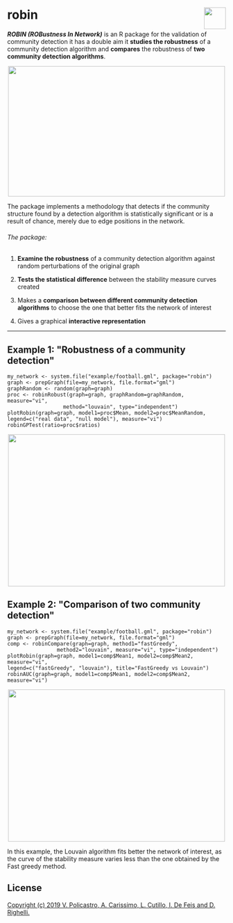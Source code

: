 # robin <img align= "right" src="https://github.com/ValeriaPolicastro/Paper-Robin/blob/master/images/Logo2.png" width="50" height="50" /> 

**_ROBIN (ROBustness In Network)_** is an R package for the validation of community detection it has a double aim it **studies the robustness** of a community detection algorithm and **compares** the robustness of **two community detection algorithms**. 

<p align="center">
  <img src="https://github.com/ValeriaPolicastro/Paper-Robin/blob/master/images/Schermata%20del%202019-09-23%2012-50-52.png" width="500" height="300" />
</p>


The package implements a methodology that detects if the community structure 
found by a detection algorithm is statistically significant or is a result 
of chance, merely due to edge positions in the network.

###### The package: 

1) **Examine the robustness** of a community detection algorithm against random perturbations of the original graph

2) **Tests the statistical difference** between the stability measure curves created

3) Makes a **comparison between different community detection algorithms** to choose the one that better fits the network of interest

4) Gives a graphical **interactive representation** 

---------------

## Example 1: "Robustness of a community detection"
```{r}
my_network <- system.file("example/football.gml", package="robin")
graph <- prepGraph(file=my_network, file.format="gml")
graphRandom <- random(graph=graph)
proc <- robinRobust(graph=graph, graphRandom=graphRandom, measure="vi", 
                  method="louvain", type="independent")               
plotRobin(graph=graph, model1=proc$Mean, model2=proc$MeanRandom, 
legend=c("real data", "null model"), measure="vi")
robinGPTest(ratio=proc$ratios)
```
<p align="center">
<img src="https://github.com/ValeriaPolicastro/Paper-Robin/blob/master/images/Schermata%20del%202019-09-23%2012-24-29.png" width="500" height="350" />
</p>

## Example 2: "Comparison of two community detection"
```{r}
my_network <- system.file("example/football.gml", package="robin")
graph <- prepGraph(file=my_network, file.format="gml")
comp <- robinCompare(graph=graph, method1="fastGreedy",
                method2="louvain", measure="vi", type="independent")                
plotRobin(graph=graph, model1=comp$Mean1, model2=comp$Mean2, measure="vi", 
legend=c("fastGreedy", "louvain"), title="FastGreedy vs Louvain")
robinAUC(graph=graph, model1=comp$Mean1, model2=comp$Mean2, measure="vi")
```
<p align="center">
<img src="https://github.com/ValeriaPolicastro/Paper-Robin/blob/master/images/Schermata%20del%202019-09-23%2012-34-23.png" width="500" height="350"/>
</p>
In this example, the Louvain algorithm fits better the network of interest, as the curve of the stability measure varies less than the one obtained by the Fast greedy method.

## License
[Copyright (c) 2019 V. Policastro,  A. Carissimo, L. Cutillo, I. De Feis and D. Righelli.](https://github.com/ValeriaPolicastro/robin/blob/master/LICENSE)


